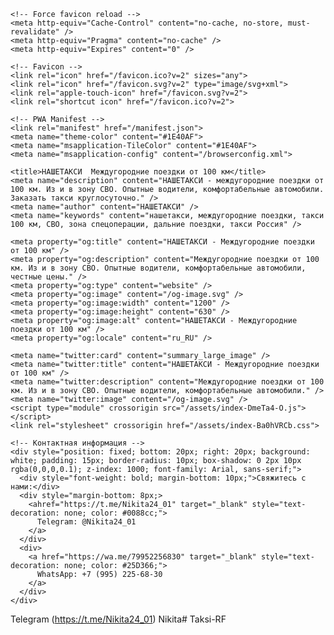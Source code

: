 <!DOCTYPE html>
<html lang="en">
  <head>
    <meta charset="UTF-8" />
    <meta name="viewport" content="width=device-width, initial-scale=1.0" />
    
    <!-- Force favicon reload -->
    <meta http-equiv="Cache-Control" content="no-cache, no-store, must-revalidate" />
    <meta http-equiv="Pragma" content="no-cache" />
    <meta http-equiv="Expires" content="0" />
    
    <!-- Favicon -->
    <link rel="icon" href="/favicon.ico?v=2" sizes="any">
    <link rel="icon" href="/favicon.svg?v=2" type="image/svg+xml">
    <link rel="apple-touch-icon" href="/favicon.svg?v=2">
    <link rel="shortcut icon" href="/favicon.ico?v=2">
    
    <!-- PWA Manifest -->
    <link rel="manifest" href="/manifest.json">
    <meta name="theme-color" content="#1E40AF">
    <meta name="msapplication-TileColor" content="#1E40AF">
    <meta name="msapplication-config" content="/browserconfig.xml">
    
    <title>НАШЕТАКСИ  Междугородние поездки от 100 км</title>
    <meta name="description" content="НАШЕТАКСИ - междугородние поездки от 100 км. Из и в зону СВО. Опытные водители, комфортабельные автомобили. Заказать такси круглосуточно." />
    <meta name="author" content="НАШЕТАКСИ" />
    <meta name="keywords" content="нашетакси, междугородние поездки, такси 100 км, СВО, зона спецоперации, дальние поездки, такси Россия" />

    <meta property="og:title" content="НАШЕТАКСИ - Междугородние поездки от 100 км" />
    <meta property="og:description" content="Междугородние поездки от 100 км. Из и в зону СВО. Опытные водители, комфортабельные автомобили, честные цены." />
    <meta property="og:type" content="website" />
    <meta property="og:image" content="/og-image.svg" />
    <meta property="og:image:width" content="1200" />
    <meta property="og:image:height" content="630" />
    <meta property="og:image:alt" content="НАШЕТАКСИ - Междугородние поездки от 100 км" />
    <meta property="og:locale" content="ru_RU" />

    <meta name="twitter:card" content="summary_large_image" />
    <meta name="twitter:title" content="НАШЕТАКСИ - Междугородние поездки от 100 км" />
    <meta name="twitter:description" content="Междугородние поездки от 100 км. Из и в зону СВО. Опытные водители, комфортабельные автомобили." />
    <meta name="twitter:image" content="/og-image.svg" />
    <script type="module" crossorigin src="/assets/index-DmeTa4-O.js"></script>
    <link rel="stylesheet" crossorigin href="/assets/index-Ba0hVRCb.css">
  </head>

  <body>
    <div id="root"></div>
    
    <!-- Контактная информация -->
    <div style="position: fixed; bottom: 20px; right: 20px; background: white; padding: 15px; border-radius: 10px; box-shadow: 0 2px 10px rgba(0,0,0,0.1); z-index: 1000; font-family: Arial, sans-serif;">
      <div style="font-weight: bold; margin-bottom: 10px;">Свяжитесь с нами:</div>
      <div style="margin-bottom: 8px;>
        <ahref="https://t.me/Nikita24_01" target="_blank" style="text-decoration: none; color: #0088cc;">
          Telegram: @Nikita24_01
        </a>
      </div>
      <div>
        <a href="https://wa.me/79952256830" target="_blank" style="text-decoration: none; color: #25D366;">
          WhatsApp: +7 (995) 225-68-30
        </a>
      </div>
    </div>
  </body>
</html>

Telegram (https://t.me/Nikita24_01)
Nikita# Taksi-RF
